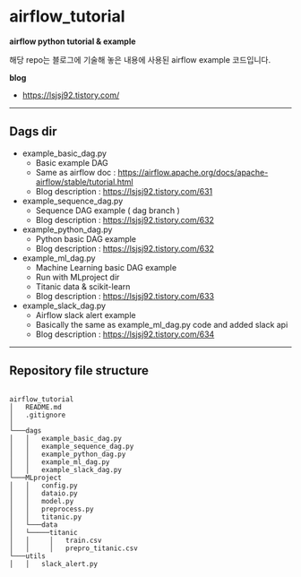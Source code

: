 # airflow_tutorial

**airflow python tutorial & example**

해당 repo는 블로그에 기술해 놓은 내용에 사용된 airflow example 코드입니다.

**blog**
- https://lsjsj92.tistory.com/

----
## Dags dir
- example_basic_dag.py
    - Basic example DAG
    - Same as airflow doc : https://airflow.apache.org/docs/apache-airflow/stable/tutorial.html
    - Blog description : https://lsjsj92.tistory.com/631
- example_sequence_dag.py
    - Sequence DAG example ( dag branch )
    - Blog description : https://lsjsj92.tistory.com/632
- example_python_dag.py
    - Python basic DAG example
    - Blog description : https://lsjsj92.tistory.com/632
- example_ml_dag.py
    - Machine Learning basic DAG example
    - Run with MLproject dir
    - Titanic data & scikit-learn
    - Blog description : https://lsjsj92.tistory.com/633
- example_slack_dag.py
    - Airflow slack alert example
    - Basically the same as example_ml_dag.py code and added slack api
    - Blog description : https://lsjsj92.tistory.com/634

---- 

## Repository file structure

```

airflow_tutorial
│   README.md
│   .gitignore    
│
└───dags
│   │   example_basic_dag.py
│   │   example_sequence_dag.py
│   │   example_python_dag.py
│   │   example_ml_dag.py
│   │   example_slack_dag.py
└───MLproject
│   │   config.py
│   │   dataio.py
│   │   model.py
│   │   preprocess.py
│   │   titanic.py
│   └───data
│   └─────titanic
│   │     │   train.csv
│   │     │   prepro_titanic.csv
└───utils
│   │   slack_alert.py
```
